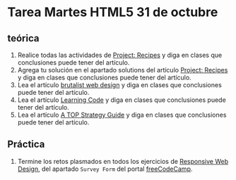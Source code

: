 # Tarea Martes HTML5 31 de octubre

## teórica

1. Realice todas las actividades de [Project: Recipes](https://www.theodinproject.com/lessons/foundations-recipes) y diga en clases que conclusiones puede tener del artículo.
2. Agrega tu solución en el apartado solutions del artículo [Project: Recipes](https://www.theodinproject.com/lessons/foundations-recipes) y diga en clases que conclusiones puede tener del artículo.
3. Lea el artículo [brutalist web design](https://brutalistwebsites.com/) y diga en clases que conclusiones puede tener del artículo.
4. Lea el artículo [Learning Code](https://dev.to/theodinproject/learning-code-f56) y diga en clases que conclusiones puede tener del artículo.
5. Lea el artículo [A TOP Strategy Guide](https://dev.to/theodinproject/becoming-a-top-success-story-mindset-3dp2) y diga en clases que conclusiones puede tener del artículo.

## Práctica

1. Termine los retos plasmados en todos los ejercicios de [Responsive Web Design](https://www.freecodecamp.org/learn/2022/responsive-web-design/), del apartado `Survey Form` del portal [freeCodeCamp](https://www.freecodecamp.org/learn/).
